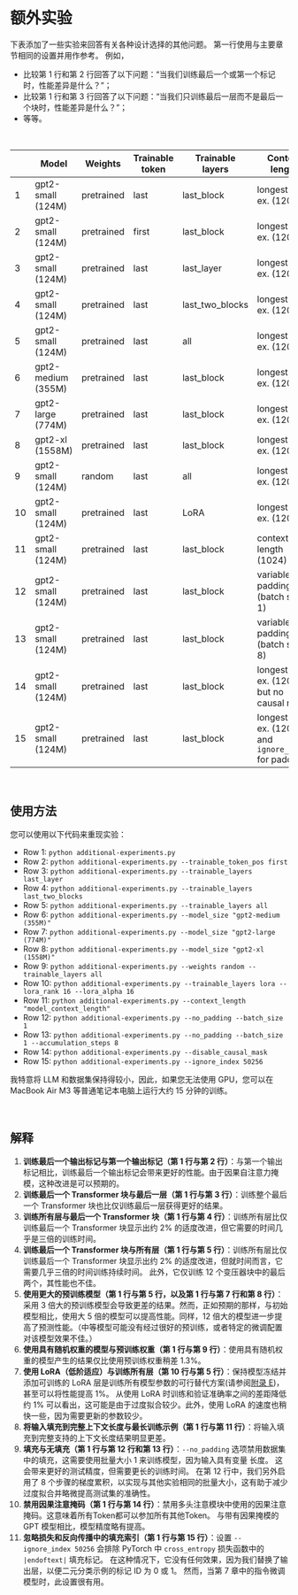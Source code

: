 # 额外实验

下表添加了一些实验来回答有关各种设计选择的其他问题。 第一行使用与主要章节相同的设置并用作参考。
例如，

- 比较第 1 行和第 2 行回答了以下问题：“当我们训练最后一个或第一个标记时，性能差异是什么？”；
- 比较第 1 行和第 3 行回答了以下问题：“当我们只训练最后一层而不是最后一个块时，性能差异是什么？”；
- 等等。

&nbsp;

|      | Model              | Weights    | Trainable token | Trainable layers | Context length          | Training acc | Validation acc | Test acc | Training time | CPU/GPU |
| ---- | ------------------ | ---------- | --------------- | ---------------- | ----------------------- | ------------ | -------------- | -------- | ------------- | ------- |
| 1    | gpt2-small (124M)  | pretrained | last                     | last_block       | longest train ex. (120)                                | 96.63%       | 99.33%         | 95.00%   | 0.28 min      | A100    |
| 2    | gpt2-small (124M)  | pretrained | first                    | last_block       | longest train ex. (120)                                | 78.46%       | 80.54%         | 75.00%   | 0.28 min      | A100    |
| 3    | gpt2-small (124M)  | pretrained | last                     | last_layer       | longest train ex. (120)                                | 78.65%       | 79.87%         | 72.00%   | 0.25 min      | A100    |
| 4    | gpt2-small (124M)  | pretrained | last                     | last_two_blocks  | longest train ex. (120)                                | 98.85%       | 98.66%         | 98.33%   | 0.33 min      | A100    |
| 5    | gpt2-small (124M)  | pretrained | last                     | all              | longest train ex. (120)                                | 99.62%       | 96.64%         | 96.67%   | 0.69 min      | A100    |
| 6    | gpt2-medium (355M) | pretrained | last                     | last_block       | longest train ex. (120)                                | 87.50%       | 91.28%         | 84.67%   | 0.75 min      | A100    |
| 7    | gpt2-large (774M)  | pretrained | last                     | last_block       | longest train ex. (120)                                | 99.52%       | 98.66%         | 96.67%   | 1.50 min      | A100    |
| 8    | gpt2-xl (1558M)    | pretrained | last                     | last_block       | longest train ex. (120)                                | 99.81%       | 99.33%         | 98.33%   | 2.83 min      | A100    |
| 9    | gpt2-small (124M)  | random     | last                     | all              | longest train ex. (120)                                | 100%         | 96.64%         | 93.67%   | 0.69 min      | A100    |
| 10   | gpt2-small (124M)  | pretrained | last                     | LoRA             | longest train ex. (120)                                | 100.00%      | 97.32%         | 96.67%   | 0.75 min      | A100    |
| 11   | gpt2-small (124M)  | pretrained | last                     | last_block       | context length (1024)                                  | 83.08%       | 87.92%         | 78.33%   | 2.46 min      | A100    |
| 12   | gpt2-small (124M)  | pretrained | last                     | last_block       | variable: no padding (batch size 1)                    | 100.00%      | 98.66%         | 98.00%   | 1.75 min      | A100    |
| 13   | gpt2-small (124M)  | pretrained | last                     | last_block       | variable: no padding (batch size 8)                    | 99.33%       | 98.66%         | 98.33%   | 1.70 min      | A100    |
| 14   | gpt2-small (124M)  | pretrained | last                     | last_block       | longest train ex. (120); but no causal mask            | 99.23%       | 98.66%         | 95.33%   | 0.29 min      | A100    |
| 15   | gpt2-small (124M)  | pretrained | last                     | last_block       | longest train ex. (120) and `ignore_index` for padding | 96.63%       | 99.33%         | 95.00%   | 0.28 min      | A100    |


&nbsp;

## 使用方法

您可以使用以下代码来重现实验：

- Row 1: `python additional-experiments.py`
- Row 2: `python additional-experiments.py --trainable_token_pos first`
- Row 3: `python additional-experiments.py --trainable_layers last_layer`
- Row 4: `python additional-experiments.py --trainable_layers last_two_blocks`
- Row 5: `python additional-experiments.py --trainable_layers all`
- Row 6: `python additional-experiments.py --model_size "gpt2-medium (355M)"`
- Row 7: `python additional-experiments.py --model_size "gpt2-large (774M)"`
- Row 8: `python additional-experiments.py --model_size "gpt2-xl (1558M)"`
- Row 9: `python additional-experiments.py --weights random --trainable_layers all`
- Row 10: `python additional-experiments.py --trainable_layers lora --lora_rank 16 --lora_alpha 16`
- Row 11: `python additional-experiments.py --context_length "model_context_length"`
- Row 12: `python additional-experiments.py --no_padding --batch_size 1`
- Row 13: `python additional-experiments.py --no_padding --batch_size 1 --accumulation_steps 8`
- Row 14: `python additional-experiments.py --disable_causal_mask`
- Row 15: `python additional-experiments.py --ignore_index 50256`

我特意将 LLM 和数据集保持得较小，因此，如果您无法使用 GPU，您可以在 MacBook Air M3 等普通笔记本电脑上运行大约 15 分钟的训练。

&nbsp;

## 解释
1. **训练最后一个输出标记与第一个输出标记（第 1 行与第 2 行）**：与第一个输出标记相比，训练最后一个输出标记会带来更好的性能。由于因果自注意力掩模，这种改进是可以预期的。
2. **训练最后一个 Transformer 块与最后一层（第 1 行与第 3 行）**：训练整个最后一个 Transformer 块也比仅训练最后一层获得更好的结果。
3. **训练所有层与最后一个 Transformer 块（第 1 行与第 4 行）**：训练所有层比仅训练最后一个 Transformer 块显示出约 2% 的适度改进，但它需要的时间几乎是三倍的训练时间。
4. **训练最后一个 Transformer 块与所有层（第 1 行与第 5 行）**：训练所有层比仅训练最后一个 Transformer 块显示出约 2% 的适度改进，但就时间而言，它需要几乎三倍的时间训练持续时间。 此外，它仅训练 12 个变压器块中的最后两个，其性能也不佳。
5. **使用更大的预训练模型（第 1 行与第 5 行，以及第 1 行与第 7 行和第 8 行）**：采用 3 倍大的预训练模型会导致更差的结果。然而，正如预期的那样，与初始模型相比，使用大 5 倍的模型可以提高性能。同样，12 倍大的模型进一步提高了预测性能。（中等模型可能没有经过很好的预训练，或者特定的微调配置对该模型效果不佳。）
6. **使用具有随机权重的模型与预训练权重（第 1 行与第 9 行）**：使用具有随机权重的模型产生的结果仅比使用预训练权重稍差 1.3%。
7. **使用 LoRA（低阶适应）与训练所有层（第 10 行与第 5 行）**：保持模型冻结并添加可训练的 LoRA 层是训练所有模型参数的可行替代方案(请参阅[附录 E](../../appendix-E/01_main-chapter-code/appendix-E.ipynb))，甚至可以将性能提高 1%。 从使用 LoRA 时训练和验证准确率之间的差距降低约 1% 可以看出，这可能是由于过度拟合较少。此外，使用 LoRA 的速度也稍快一些，因为需要更新的参数较少。
8. **将输入填充到完整上下文长度与最长训练示例（第 1 行与第 11 行）**：将输入填充到完整支持的上下文长度结果明显更差。
9. **填充与无填充（第 1 行与第 12 行和第 13 行）**：`--no_padding` 选项禁用数据集中的填充，这需要使用批量大小 1 来训练模型，因为输入具有变量 长度。 这会带来更好的测试精度，但需要更长的训练时间。 在第 12 行中，我们另外启用了 8 个步骤的梯度累积，以实现与其他实验相同的批量大小，这有助于减少过度拟合并略微提高测试集的准确性。
10. **禁用因果注意掩码（第 1 行与第 14 行）**：禁用多头注意模块中使用的因果注意掩码。这意味着所有Token都可以参加所有其他Token。 与带有因果掩模的 GPT 模型相比，模型精度略有提高。
11. **忽略损失和反向传播中的填充索引（第 1 行与第 15 行）**：设置 `--ignore_index 50256` 会排除 PyTorch 中 `cross_entropy` 损失函数中的 `|endoftext|` 填充标记。 在这种情况下，它没有任何效果，因为我们替换了输出层，以便二元分类示例的标记 ID 为 0 或 1。 然而，当第 7 章中的指令微调模型时，此设置很有用。